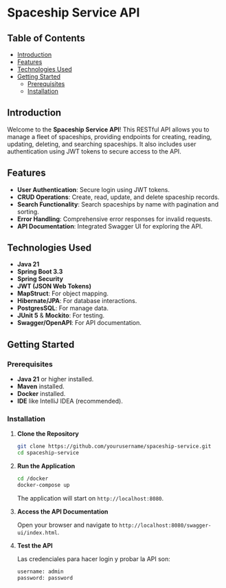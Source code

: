 # Spaceship Service API

## Table of Contents

- [Introduction](#introduction)
- [Features](#features)
- [Technologies Used](#technologies-used)
- [Getting Started](#getting-started)
    - [Prerequisites](#prerequisites)
    - [Installation](#installation)

## Introduction

Welcome to the **Spaceship Service API**! This RESTful API allows you to manage a fleet of spaceships, providing endpoints for creating, reading, updating, deleting, and searching spaceships. It also includes user authentication using JWT tokens to secure access to the API.

## Features

- **User Authentication**: Secure login using JWT tokens.
- **CRUD Operations**: Create, read, update, and delete spaceship records.
- **Search Functionality**: Search spaceships by name with pagination and sorting.
- **Error Handling**: Comprehensive error responses for invalid requests.
- **API Documentation**: Integrated Swagger UI for exploring the API.

## Technologies Used

- **Java 21**
- **Spring Boot 3.3**
- **Spring Security**
- **JWT (JSON Web Tokens)**
- **MapStruct**: For object mapping.
- **Hibernate/JPA**: For database interactions.
- **PostgresSQL**: For manage data.
- **JUnit 5** & **Mockito**: For testing.
- **Swagger/OpenAPI**: For API documentation.

## Getting Started

### Prerequisites

- **Java 21** or higher installed.
- **Maven** installed.
- **Docker** installed.
- **IDE** like IntelliJ IDEA (recommended).

### Installation

1. **Clone the Repository**

    ```bash
    git clone https://github.com/yourusername/spaceship-service.git
    cd spaceship-service
    ```

2. **Run the Application**

    ```bash
   cd /docker
   docker-compose up
    ```

   The application will start on `http://localhost:8080`.


3. **Access the API Documentation**

    Open your browser and navigate to `http://localhost:8080/swagger-ui/index.html`.


4. **Test the API**

    Las credenciales para hacer login y probar la API son:

    ```bash
    username: admin
    password: password
    ``` 

